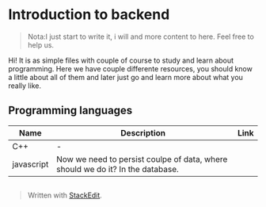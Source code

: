 # Introduction to backend

> Nota:I just start to write it, i will and more content to here. Feel free to help us.

Hi! It is as simple files with couple of course to study and learn about programming. Here we have couple differente resources, you should know a little about all of them and later just go and learn more about what you really like.

## Programming languages
| Name | Description |Link|
|--|--|--|
| C++| -
| javascript| Now we need to persist coulpe of data, where should we do it? In the database.

## 

> Written with [StackEdit](https://stackedit.io/).
<!--stackedit_data:
eyJoaXN0b3J5IjpbODE3MzYzNTgxLDE3Nzk0ODg3NTcsLTE5Mj
A4ODkwNDRdfQ==
-->